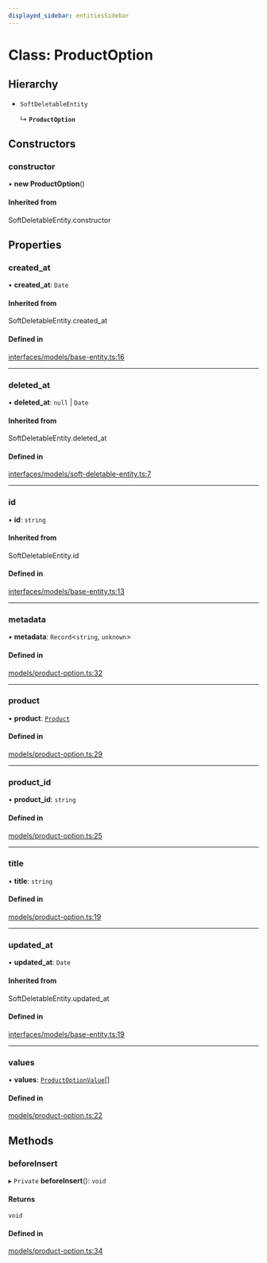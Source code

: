 ```yaml
---
displayed_sidebar: entitiesSidebar
---
```


# Class: ProductOption

## Hierarchy

- `SoftDeletableEntity`

  ↳ **`ProductOption`**

## Constructors

### constructor

• **new ProductOption**()

#### Inherited from

SoftDeletableEntity.constructor

## Properties

### created\_at

• **created\_at**: `Date`

#### Inherited from

SoftDeletableEntity.created\_at

#### Defined in

[interfaces/models/base-entity.ts:16](https://github.com/medusajs/medusa/blob/35df4962f/packages/medusa/src/interfaces/models/base-entity.ts#L16)

___

### deleted\_at

• **deleted\_at**: ``null`` \| `Date`

#### Inherited from

SoftDeletableEntity.deleted\_at

#### Defined in

[interfaces/models/soft-deletable-entity.ts:7](https://github.com/medusajs/medusa/blob/35df4962f/packages/medusa/src/interfaces/models/soft-deletable-entity.ts#L7)

___

### id

• **id**: `string`

#### Inherited from

SoftDeletableEntity.id

#### Defined in

[interfaces/models/base-entity.ts:13](https://github.com/medusajs/medusa/blob/35df4962f/packages/medusa/src/interfaces/models/base-entity.ts#L13)

___

### metadata

• **metadata**: `Record`<`string`, `unknown`\>

#### Defined in

[models/product-option.ts:32](https://github.com/medusajs/medusa/blob/35df4962f/packages/medusa/src/models/product-option.ts#L32)

___

### product

• **product**: [`Product`](Product.md)

#### Defined in

[models/product-option.ts:29](https://github.com/medusajs/medusa/blob/35df4962f/packages/medusa/src/models/product-option.ts#L29)

___

### product\_id

• **product\_id**: `string`

#### Defined in

[models/product-option.ts:25](https://github.com/medusajs/medusa/blob/35df4962f/packages/medusa/src/models/product-option.ts#L25)

___

### title

• **title**: `string`

#### Defined in

[models/product-option.ts:19](https://github.com/medusajs/medusa/blob/35df4962f/packages/medusa/src/models/product-option.ts#L19)

___

### updated\_at

• **updated\_at**: `Date`

#### Inherited from

SoftDeletableEntity.updated\_at

#### Defined in

[interfaces/models/base-entity.ts:19](https://github.com/medusajs/medusa/blob/35df4962f/packages/medusa/src/interfaces/models/base-entity.ts#L19)

___

### values

• **values**: [`ProductOptionValue`](ProductOptionValue.md)[]

#### Defined in

[models/product-option.ts:22](https://github.com/medusajs/medusa/blob/35df4962f/packages/medusa/src/models/product-option.ts#L22)

## Methods

### beforeInsert

▸ `Private` **beforeInsert**(): `void`

#### Returns

`void`

#### Defined in

[models/product-option.ts:34](https://github.com/medusajs/medusa/blob/35df4962f/packages/medusa/src/models/product-option.ts#L34)
